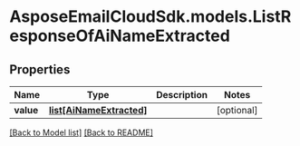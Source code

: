 # AsposeEmailCloudSdk.models.ListResponseOfAiNameExtracted

## Properties
Name | Type | Description | Notes
------------ | ------------- | ------------- | -------------
**value** |[**list[AiNameExtracted]**](AiNameExtracted.md) | |[optional] 




[[Back to Model list]](Models.md) [[Back to README]](README.md)

